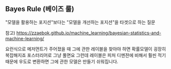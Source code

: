 ## Bayes Rule (베이즈 룰)

"모델을 활용하는 포지션"보다는 "모델을 개선하는 포지션"을 타겟으로 하는 질문


참고) https://zzaebok.github.io/machine_learning/bayesian-statistics-and-machine-learning/

요런식으로 메저먼트가 주어졌을 때 그에 관한 레이블을 찾아야 하면 확률모델이 굉장히 복잡해지죠 포스터리어로 그냥 풀면요
그런데 레이블은 피처 디멘젼에 비해서 훨씬 적기 때문에 우도로 변환하면 그에 관한 모델은 만들기 쉬워집니다.
